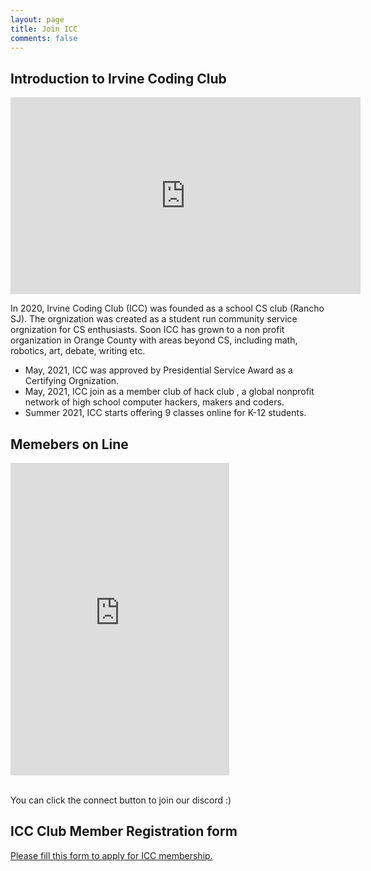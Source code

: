 ```yaml
---
layout: page
title: Join ICC
comments: false
---
```


## Introduction to Irvine Coding Club
<iframe width="560" height="315" src="https://www.youtube.com/embed/2VUfZbbN8AU" title="YouTube video player" frameborder="0" allow="accelerometer; autoplay; clipboard-write; encrypted-media; gyroscope; picture-in-picture" allowfullscreen></iframe>

In 2020, Irvine Coding Club (ICC) was founded as a school CS club (Rancho SJ). The orgnization was created as a student run community service orgnization for CS enthusiasts. Soon ICC has grown to a non profit organization in Orange County with areas beyond CS, including math, robotics, art, debate, writing etc.

* May, 2021, ICC was approved by Presidential Service Award as a Certifying Orgnization.
* May, 2021, ICC join as a member club of hack club , a global nonprofit network of high school computer hackers, makers and coders.
* Summer 2021, ICC starts offering 9 classes online for K-12 students.

## Memebers on Line
<div class="large text-muted">
<iframe src="https://discord.com/widget?id=800120401107746846&theme=dark" width="350" height="500" allowtransparency="true" frameborder="0" sandbox="allow-popups allow-popups-to-escape-sandbox allow-same-origin allow-scripts"></iframe>
</div>



<br />

You can click the connect button to join our discord :)

## ICC Club Member Registration form
[Please fill this form to apply for ICC membership.](https://forms.gle/3J9tZ7vi8eEDvuSz9)


<br />

<br />
